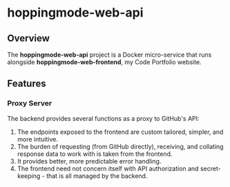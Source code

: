 # hoppingmode-web-api

## Overview

The **hoppingmode-web-api** project is a Docker micro-service that runs alongside **hoppingmode-web-frontend**, my Code Portfolio website.

## Features

### Proxy Server

The backend provides several functions as a proxy to GitHub's API:

1. The endpoints exposed to the frontend are custom tailored, simpler, and more intuitive.
2. The burden of requesting (from GitHub directly), receiving, and collating response data to work with is taken from the frontend.
3. It provides better, more predictable error handling.
4. The frontend need not concern itself with API authorization and secret-keeping - that is all managed by the backend.
